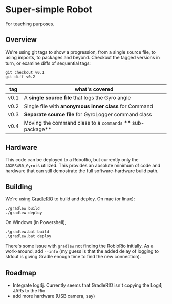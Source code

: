 # Super-simple Robot

For teaching purposes.

## Overview

We're using git tags to show a progression, from a single source file, to using imports, to packages and beyond. Checkout the tagged versions in turn, or examine diffs of sequential tags:

    git checkout v0.1
    git diff v0.2

tag | what's covered
--- | ---
v0.1 | A **single source file** that logs the Gyro angle
v0.2 | Single file with **anonymous inner class** for Command
v0.3 | **Separate source file** for GyroLogger command class
v0.4 | Moving the command class to a `commands` ** sub-package**

## Hardware

This code can be deployed to a RoboRio, but currently only the `ADXRS450_Gyro` is utilized. This provides an absolute minimum of code and hardware that can still demostrate the full software-hardware build path.

## Building

We're using [GradleRIO](https://github.com/Open-RIO/GradleRIO) to build and deploy. On mac (or linux):

    ./gradlew build
    ./gradlew deploy

On Windows (in Powershell),

	.\gradlew.bat build
	.\gradlew.bat deploy

There's some issue with `gradlew` not finding the RobioRio initially. As a work-around, add `--info` (my guess is that the added delay of logging to stdout is giving Gradle enough time to find the new connection).

 ## Roadmap

 * Integrate log4j. Currently seems that GradleRIO isn't copying the Log4j JARs to the Rio
 * add more hardware (USB camera, say)
